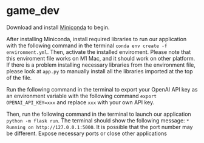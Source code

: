 # game_dev

Download and install [Miniconda](https://docs.anaconda.com/free/miniconda/miniconda-install/) to begin.

After installing Miniconda, install required libraries to run our application with the following command in the terminal ```conda env create -f environment.yml```. Then, activate the installed enviroment. Please note that this enviroment file works on M1 Mac, and it should work on other platform. If there is a problem installing necessary libraries from the environment file, please look at ```app.py``` to manually install all the libraries imported at the top of the file.

Run the following command in the terminal to export your OpenAI API key as an environment variable with the following command ```export OPENAI_API_KEY=xxx``` and replace ```xxx``` with your own API key.

Then, run the following command in the terminal to launch our application ```python -m flask run```. The terminal should show the following message: ```* Running on http://127.0.0.1:5000```. It is possible that the port number may be different. Expose necessary ports or close other applications
